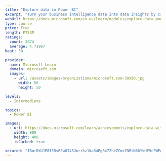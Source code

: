 ```yaml
---
title: "Explore data in Power BI"
excerpt: "Turn your business intelligence data into data insights by creating and configuring Power BI dashboards."
webUrl: https://docs.microsoft.com/en-us/learn/modules/explore-data-power-bi/
type: course
price: Free
length: PT53M
ratings:
  count: 3874
  average: 4.71967
heat: 58

provider:
  name: Microsoft Learn
  domain: microsoft.com
  images:
    - url: /assets/images/organizations/microsoft.com-50x50.jpg
      width: 50
      height: 50

levels:
  - Intermediate

topics:
  - Power BI

images:
  - url: https://docs.microsoft.com/learn/achievements/explore-data-with-power-bi-desktop-social.png
    width: 800
    height: 400
    isCached: true

secured: "I8urBXUJP8I5RsBEw6I4SJorrhz1ka84PgSx7ZheZCmzZNMtN66YkHE9cFWPuwkacpldQbj6cOOSia9bhhCM40EvF3p3bSPXdmP0ZNntrZ3v5jVEl1DOpDnWsrKciRqA8Cvll3+T1QD7ZWrQVt+zV4iIVIsU+MJJ7+PQbk2p6IngKVYIRA21ucqwcsnO9INTMI4vCGMBPIHsbEWlVBSfi+N7mC9oebJBwjiRF1YeVZXRqAa8pAMothGO/O/IDNabUGrSMEJzd2Vnf/HQjhxDsX6mg/ruOOQDWCgHYkkfbmKvlI9ycAqQXo6uKEW1GLCb5UNfqD6sHZM/xdc9DzklI7fgcRIeBotlHvwKK4gFTq3BPo8F+qJsYNz31HQDlpLMQnu0Qm3/nwDfCGVKiWL8eK2nJwx/5j5BDZaK2d51riY=;oFZFoQuZNI1DnftPe+OkKw=="
---
```


